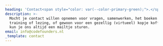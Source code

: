 ```yaml
---
heading: 'Contact<span style="color: var(--color-primary-green);">.</span>'
description: >-
  Mocht je contact willen opnemen voor vragen, samenwerken, het boeken van een
  training of lezing, of gewoon voor een gezellig (virtueel) kopje koffie, dan
  kun je ons altijd een mailtje sturen.
email: info@codefounders.nl
_template: contact
---
```


